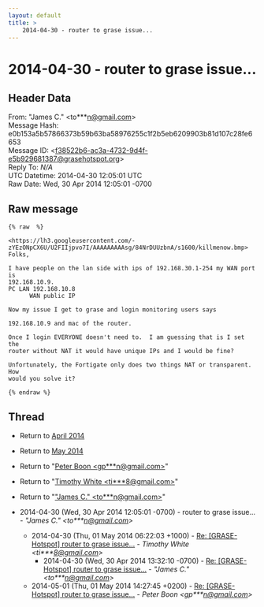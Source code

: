 ```yaml
---
layout: default
title: >
    2014-04-30 - router to grase issue...
---
```


# 2014-04-30 - router to grase issue...

## Header Data

From: "James C." \<to***n@gmail.com\><br>
Message Hash: e0b153a5b57866373b59b63ba58976255c1f2b5eb6209903b81d107c28fe6653<br>
Message ID: \<f38522b6-ac3a-4732-9d4f-e5b929681387@grasehotspot.org\><br>
Reply To: _N/A_<br>
UTC Datetime: 2014-04-30 12:05:01 UTC<br>
Raw Date: Wed, 30 Apr 2014 12:05:01 -0700<br>

## Raw message

```
{% raw  %}

<https://lh3.googleusercontent.com/-zYEzONpCX6U/U2FIIjpvo7I/AAAAAAAAAsg/84NrDUUzbnA/s1600/killmenow.bmp>
Folks,

I have people on the lan side with ips of 192.168.30.1-254 my WAN port is 
192.168.10.9.
PC LAN 192.168.10.8
      WAN public IP

Now my issue I get to grase and login monitoring users says  

192.168.10.9 and mac of the router.

Once I login EVERYONE doesn't need to.  I am guessing that is I set the 
router without NAT it would have unique IPs and I would be fine?

Unfortunately, the Fortigate only does two things NAT or transparent.  How 
would you solve it?

{% endraw %}
```

## Thread

+ Return to [April 2014](/archive/2014/04)
+ Return to [May 2014](/archive/2014/05)

+ Return to "[Peter Boon <gp***n<span>@</span>gmail.com>](/authors/gp___n_at_gmail_com)"
+ Return to "[Timothy White <ti***8<span>@</span>gmail.com>](/authors/ti___8_at_gmail_com)"
+ Return to "["James C." <to***n<span>@</span>gmail.com>](/authors/to___n_at_gmail_com)"

+ 2014-04-30 (Wed, 30 Apr 2014 12:05:01 -0700) - router to grase issue... - _"James C." \<to***n@gmail.com\>_
  + 2014-04-30 (Thu, 01 May 2014 06:22:03 +1000) - [Re: [GRASE-Hotspot] router to grase issue...](/archive/2014/04/d34e7e853983969ba7922663b997d7ee61d0d46872f2bf6c9f8ef48052a2399b) - _Timothy White \<ti***8@gmail.com\>_
    + 2014-04-30 (Wed, 30 Apr 2014 13:32:10 -0700) - [Re: [GRASE-Hotspot] router to grase issue...](/archive/2014/04/4a2969d05172978428a035b64739f9a8fa320737da8176318cffcdeccdd0e72c) - _"James C." \<to***n@gmail.com\>_
  + 2014-05-01 (Thu, 01 May 2014 14:27:45 +0200) - [Re: [GRASE-Hotspot] router to grase issue...](/archive/2014/05/20538a87433b21b32696459f87d08526e7ecd091b8e3532773eed82dbf410e01) - _Peter Boon \<gp***n@gmail.com\>_

